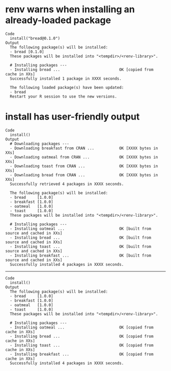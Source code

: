 # renv warns when installing an already-loaded package

    Code
      install("bread@0.1.0")
    Output
      The following package(s) will be installed:
      - bread [0.1.0]
      These packages will be installed into "<tempdir>/<renv-library>".
      
      # Installing packages ---
      - Installing bread ...                          OK [copied from cache in XXs]
      Successfully installed 1 package in XXXX seconds.
      
      The following loaded package(s) have been updated:
      - bread
      Restart your R session to use the new versions.
      

# install has user-friendly output

    Code
      install()
    Output
      # Downloading packages ---
      - Downloading breakfast from CRAN ...           OK [XXXX bytes in XXs]
      - Downloading oatmeal from CRAN ...             OK [XXXX bytes in XXs]
      - Downloading toast from CRAN ...               OK [XXXX bytes in XXs]
      - Downloading bread from CRAN ...               OK [XXXX bytes in XXs]
      Successfully retrieved 4 packages in XXXX seconds.
      
      The following package(s) will be installed:
      - bread     [1.0.0]
      - breakfast [1.0.0]
      - oatmeal   [1.0.0]
      - toast     [1.0.0]
      These packages will be installed into "<tempdir>/<renv-library>".
      
      # Installing packages ---
      - Installing oatmeal ...                        OK [built from source and cached in XXs]
      - Installing bread ...                          OK [built from source and cached in XXs]
      - Installing toast ...                          OK [built from source and cached in XXs]
      - Installing breakfast ...                      OK [built from source and cached in XXs]
      Successfully installed 4 packages in XXXX seconds.

---

    Code
      install()
    Output
      The following package(s) will be installed:
      - bread     [1.0.0]
      - breakfast [1.0.0]
      - oatmeal   [1.0.0]
      - toast     [1.0.0]
      These packages will be installed into "<tempdir>/<renv-library>".
      
      # Installing packages ---
      - Installing oatmeal ...                        OK [copied from cache in XXs]
      - Installing bread ...                          OK [copied from cache in XXs]
      - Installing toast ...                          OK [copied from cache in XXs]
      - Installing breakfast ...                      OK [copied from cache in XXs]
      Successfully installed 4 packages in XXXX seconds.


